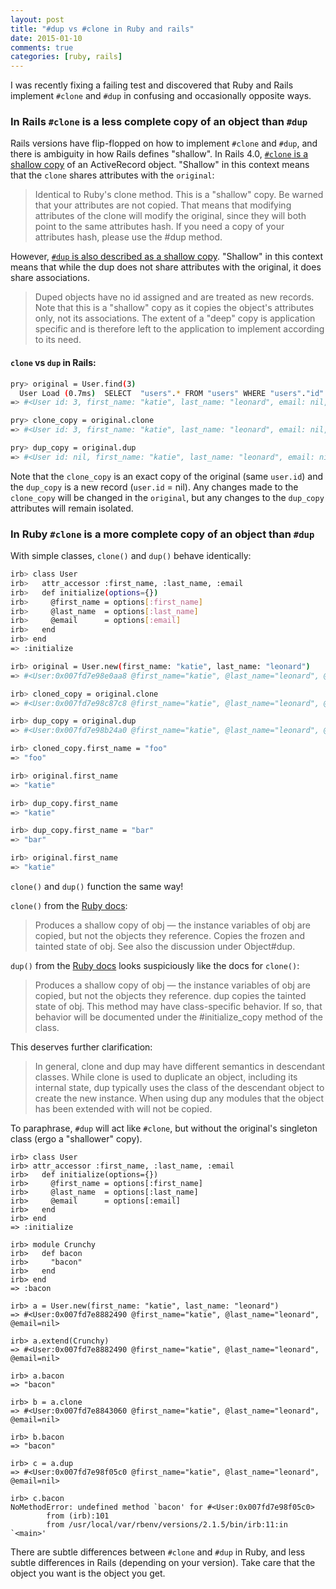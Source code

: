 ```yaml
---
layout: post
title: "#dup vs #clone in Ruby and rails"
date: 2015-01-10
comments: true
categories: [ruby, rails]
---
```


I was recently fixing a failing test and discovered that Ruby and Rails implement `#clone` and `#dup` in confusing and occasionally opposite ways.
<!--more-->

### In Rails `#clone` is a less complete copy of an object than `#dup`

Rails versions have flip-flopped on how to implement `#clone` and `#dup`, and there is ambiguity in how Rails defines "shallow". In Rails 4.0, [`#clone` is a shallow copy](https://github.com/rails/rails/blob/4-0-stable/activerecord/lib/active_record/core.rb#L217-L220) of an ActiveRecord object. "Shallow" in this context means that the `clone` shares attributes with the `original`:
> Identical to Ruby's clone method.  This is a "shallow" copy.  Be warned that your attributes are not copied. That means that modifying attributes of the clone will modify the original, since they will both point to the same attributes hash. If you need a copy of your attributes hash, please use the #dup method.

However, [`#dup` is also described as a shallow copy](https://github.com/rails/rails/blob/4-0-stable/activerecord/lib/active_record/core.rb#L234-L240). "Shallow" in this context means that while the dup does not share attributes with the original, it does share associations.
> Duped objects have no id assigned and are treated as new records. Note that this is a "shallow" copy as it copies the object's attributes only, not its associations. The extent of a "deep" copy is application specific and is therefore left to the application to implement according to its need.

#### `clone` vs `dup` in Rails:
```bash
pry> original = User.find(3)
  User Load (0.7ms)  SELECT  "users".* FROM "users" WHERE "users"."id" = ? LIMIT 1  [["id", 3]]
=> #<User id: 3, first_name: "katie", last_name: "leonard", email: nil, created_at: "2015-01-10 17:37:00", updated_at: "2015-01-10 17:37:00">

pry> clone_copy = original.clone
=> #<User id: 3, first_name: "katie", last_name: "leonard", email: nil, created_at: "2015-01-10 17:37:00", updated_at: "2015-01-10 17:37:00">

pry> dup_copy = original.dup
=> #<User id: nil, first_name: "katie", last_name: "leonard", email: nil, created_at: nil, updated_at: nil>
```

Note that the `clone_copy` is an exact copy of the original (same `user.id`) and the `dup_copy` is a new record (`user.id` = nil). Any changes made to the `clone_copy` will be changed in the `original`, but any changes to the `dup_copy` attributes will remain isolated.

### In Ruby `#clone` is a more complete copy of an object than `#dup`

With simple classes, `clone()` and `dup()` behave identically:

```bash
irb> class User
irb>   attr_accessor :first_name, :last_name, :email
irb>   def initialize(options={})
irb>     @first_name = options[:first_name]
irb>     @last_name  = options[:last_name]
irb>     @email      = options[:email]
irb>   end
irb> end
=> :initialize

irb> original = User.new(first_name: "katie", last_name: "leonard")
=> #<User:0x007fd7e98e0aa8 @first_name="katie", @last_name="leonard", @email=nil>

irb> cloned_copy = original.clone
=> #<User:0x007fd7e98c87c8 @first_name="katie", @last_name="leonard", @email=nil>

irb> dup_copy = original.dup
=> #<User:0x007fd7e98b24a0 @first_name="katie", @last_name="leonard", @email=nil>

irb> cloned_copy.first_name = "foo"
=> "foo"

irb> original.first_name
=> "katie"

irb> dup_copy.first_name
=> "katie"

irb> dup_copy.first_name = "bar"
=> "bar"

irb> original.first_name
=> "katie"
```
`clone()` and `dup()` function the same way!

`clone()` from the [Ruby docs](http://ruby-doc.org/core-2.1.5/Object.html#method-i-clone):
> Produces a shallow copy of obj — the instance variables of obj are copied, but not the objects they reference. Copies the frozen and tainted state of obj. See also the discussion under Object#dup.


`dup()` from the [Ruby docs](http://ruby-doc.org/core-2.1.5/Object.html#method-i-dup) looks suspiciously like the docs for `clone()`:

> Produces a shallow copy of obj — the instance variables of obj are copied, but not the objects they reference. dup copies the tainted state of obj. This method may have class-specific behavior. If so, that behavior will be documented under the #initialize_copy method of the class.

This deserves further clarification:

> In general, clone and dup may have different semantics in descendant classes. While clone is used to duplicate an object, including its internal state, dup typically uses the class of the descendant object to create the new instance. When using dup any modules that the object has been extended with will not be copied.

To paraphrase, `#dup` will act like `#clone`, but without the original's singleton class (ergo a "shallower" copy).

```
irb> class User
irb> attr_accessor :first_name, :last_name, :email
irb>   def initialize(options={})
irb>     @first_name = options[:first_name]
irb>     @last_name  = options[:last_name]
irb>     @email      = options[:email]
irb>   end
irb> end
=> :initialize

irb> module Crunchy
irb>   def bacon
irb>     "bacon"
irb>   end
irb> end
=> :bacon

irb> a = User.new(first_name: "katie", last_name: "leonard")
=> #<User:0x007fd7e8882490 @first_name="katie", @last_name="leonard", @email=nil>

irb> a.extend(Crunchy)
=> #<User:0x007fd7e8882490 @first_name="katie", @last_name="leonard", @email=nil>

irb> a.bacon
=> "bacon"

irb> b = a.clone
=> #<User:0x007fd7e8843060 @first_name="katie", @last_name="leonard", @email=nil>

irb> b.bacon
=> "bacon"

irb> c = a.dup
=> #<User:0x007fd7e98f05c0 @first_name="katie", @last_name="leonard", @email=nil>

irb> c.bacon
NoMethodError: undefined method `bacon' for #<User:0x007fd7e98f05c0>
        from (irb):101
        from /usr/local/var/rbenv/versions/2.1.5/bin/irb:11:in `<main>'
```

There are subtle differences between `#clone` and `#dup` in Ruby, and less subtle differences in Rails (depending on your version). Take care that the object you want is the object you get.
